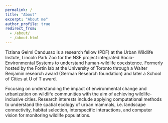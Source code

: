 ```yaml
---
permalink: /
title: "About"
excerpt: "About me"
author_profile: true
redirect_from: 
  - /about/
  - /about.html
---
```


Tiziana Gelmi Candusso is a research fellow (PDF) at the Urban Wildlife Instute, Lincoln Park Zoo for the NSF project integrated Socio-Environmental Systems to understand human-wildlife coexistence. Formerly hosted by the Fortin lab at the University of Toronto through a Walter Benjamin research award (German Research foundation) and later a School of Cities at U of T award.

Focusing on understanding the impact of environmental change and urbanization on wildlife communities with the aim of achieving wildlife-inclusive cities. Research interests include applying computational methods to understand the spatial ecology of urban mammals, i.e. landscape connectivity, habitat selection, interspecific interactions, and computer vision for monitoring wildlife populations. 




 
